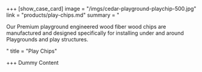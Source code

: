 +++
[show_case_card]
image = "/imgs/cedar-playground-playchip-500.jpg"
link = "products/play-chips.md"
summary = "<p>Our Premium playground engineered wood fiber wood chips are manufactured and designed specifically for installing under and around Playgrounds and play structures.</p>"
title = "Play Chips"

+++
Dummy Content
